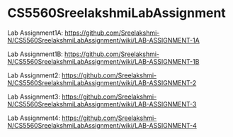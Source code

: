 # CS5560SreelakshmiLabAssignment

Lab Assignment1A: https://github.com/Sreelakshmi-N/CS5560SreelakshmiLabAssignment/wiki/LAB-ASSIGNMENT-1A

Lab Assignment1B: https://github.com/Sreelakshmi-N/CS5560SreelakshmiLabAssignment/wiki/LAB-ASSIGNMENT-1B

Lab Assignment2: https://github.com/Sreelakshmi-N/CS5560SreelakshmiLabAssignment/wiki/LAB-ASSIGNMENT-2

Lab Assignment3: https://github.com/Sreelakshmi-N/CS5560SreelakshmiLabAssignment/wiki/LAB-ASSIGNMENT-3

Lab Assignment4: https://github.com/Sreelakshmi-N/CS5560SreelakshmiLabAssignment/wiki/LAB-ASSIGNMENT-4
